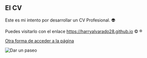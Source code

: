 ## El CV

Este es mi intento por desarrollar un CV Profesional. :alien:

Puedes visitarlo con el enlace https://harryalvarado28.github.io :copyright: :registered:

[Otra forma de acceder a la página](codeQR/Harry_Alvarado_QR.png "¡Vamos al Sitio Web!")

![Dar un paseo](https://harryalvarado28.github.io/codeQR/Harry_Alvarado_QR.png)
